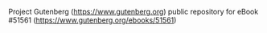 Project Gutenberg (https://www.gutenberg.org) public repository for
eBook #51561 (https://www.gutenberg.org/ebooks/51561)
